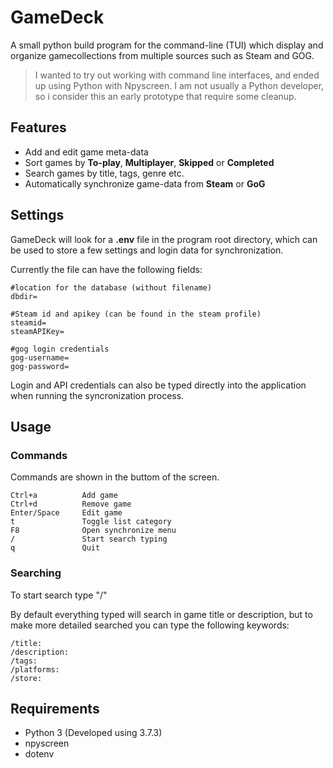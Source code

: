 # GameDeck

A small python build program for the command-line (TUI) which display and organize gamecollections from multiple sources such as Steam and GOG.

>I wanted to try out working with command line interfaces, and ended up using Python with Npyscreen. I am not usually a Python developer, so i consider this an early prototype that require some cleanup.

## Features
- Add and edit game meta-data
- Sort games by **To-play**, **Multiplayer**, **Skipped** or **Completed**
- Search games by title, tags, genre etc.
- Automatically synchronize game-data from **Steam** or **GoG**

## Settings

GameDeck will look for a **.env** file in the program root directory, which can be used to store a few settings and login data for synchronization.

Currently the file can have the following fields:
```
#location for the database (without filename)
dbdir= 

#Steam id and apikey (can be found in the steam profile)
steamid=
steamAPIKey=

#gog login credentials
gog-username=
gog-password=
```
Login and API credentials can also be typed directly into the application when running the syncronization process. 

## Usage
### Commands
Commands are shown in the buttom of the screen.
```
Ctrl+a          Add game
Ctrl+d          Remove game
Enter/Space     Edit game
t               Toggle list category
F8              Open synchronize menu
/               Start search typing
q               Quit
```
### Searching
To start search type "/" 

By default everything typed will search in game title or description, but to make more detailed searched you can type the following keywords:

```
/title:
/description:
/tags:
/platforms:
/store:
```


## Requirements

- Python 3 (Developed using 3.7.3)
- npyscreen
- dotenv 




